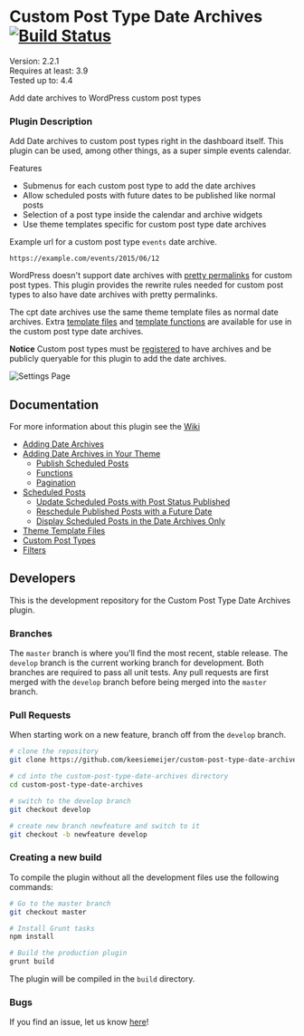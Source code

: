 # Custom Post Type Date Archives [![Build Status](https://travis-ci.org/keesiemeijer/custom-post-type-date-archives.svg?branch=develop)](http://travis-ci.org/keesiemeijer/custom-post-type-date-archives) #

Version:           2.2.1  
Requires at least: 3.9  
Tested up to:      4.4  

Add date archives to WordPress custom post types

### Plugin Description
Add Date archives to custom post types right in the dashboard itself. This plugin can be used, among other things, as a super simple events calendar.

Features
* Submenus for each custom post type to add the date archives
* Allow scheduled posts with future dates to be published like normal posts
* Selection of a post type inside the calendar and archive widgets
* Use theme templates specific for custom post type date archives

Example url for a custom post type `events` date archive.
```
https://example.com/events/2015/06/12
```

WordPress doesn't support date archives with [pretty permalinks](https://codex.wordpress.org/Using_Permalinks#Permalink_Types) for custom post types. This plugin provides the rewrite rules needed for custom post types to also have date archives with pretty permalinks.

The cpt date archives use the same theme template files as normal date archives. Extra [template files](https://github.com/keesiemeijer/custom-post-type-date-archives/wiki/Theme-Template-Files) and [template functions](https://github.com/keesiemeijer/custom-post-type-date-archives/wiki/Functions) are available for use in the custom post type date archives.

**Notice** Custom post types must be [registered](https://github.com/keesiemeijer/custom-post-type-date-archives/wiki/Custom-Post-Types) to have archives and be publicly queryable for this plugin to add the date archives.

![Settings Page](/../screenshots/screenshot-1.png?raw=true)

## Documentation
For more information about this plugin see the [Wiki](https://github.com/keesiemeijer/custom-post-type-date-archives/wiki)

* [Adding Date Archives](https://github.com/keesiemeijer/custom-post-type-date-archives/wiki/Adding-Date-Archives)
* [Adding Date Archives in Your Theme](https://github.com/keesiemeijer/custom-post-type-date-archives/wiki/Adding-Date-Archives-in-Your-Theme)
  * [Publish Scheduled Posts](https://github.com/keesiemeijer/custom-post-type-date-archives/wiki/Adding-Date-Archives-in-Your-Theme#publish-scheduled-posts)
  * [Functions](https://github.com/keesiemeijer/custom-post-type-date-archives/wiki/Functions)
  * [Pagination](https://github.com/keesiemeijer/custom-post-type-date-archives/wiki/Pagination)
* [Scheduled Posts](https://github.com/keesiemeijer/custom-post-type-date-archives/wiki/Scheduled-Posts)
  * [Update Scheduled Posts with Post Status Published](https://github.com/keesiemeijer/custom-post-type-date-archives/wiki/Scheduled-Posts#update-scheduled-posts-with-post-status-published)
  * [Reschedule Published Posts with a Future Date](https://github.com/keesiemeijer/custom-post-type-date-archives/wiki/Scheduled-Posts#reschedule-published-posts-with-a-future-date)
  * [Display Scheduled Posts in the Date Archives Only](https://github.com/keesiemeijer/custom-post-type-date-archives/wiki/Scheduled-Posts#display-scheduled-posts-in-the-date-archives-only)
* [Theme Template Files](https://github.com/keesiemeijer/custom-post-type-date-archives/wiki/Theme-Template-Files)
* [Custom Post Types](https://github.com/keesiemeijer/custom-post-type-date-archives/wiki/Custom-Post-Types)
* [Filters](https://github.com/keesiemeijer/custom-post-type-date-archives/wiki/Filters)

## Developers
This is the development repository for the Custom Post Type Date Archives plugin.

### Branches
The `master` branch is where you'll find the most recent, stable release.
The `develop` branch is the current working branch for development. Both branches are required to pass all unit tests. Any pull requests are first merged with the `develop` branch before being merged into the `master` branch.

### Pull Requests
When starting work on a new feature, branch off from the `develop` branch.
```bash
# clone the repository
git clone https://github.com/keesiemeijer/custom-post-type-date-archives.git

# cd into the custom-post-type-date-archives directory
cd custom-post-type-date-archives

# switch to the develop branch
git checkout develop

# create new branch newfeature and switch to it
git checkout -b newfeature develop
```

### Creating a new build
To compile the plugin without all the development files use the following commands:
```bash
# Go to the master branch
git checkout master

# Install Grunt tasks
npm install

# Build the production plugin
grunt build
```
The plugin will be compiled in the `build` directory.

### Bugs
If you find an issue, let us know [here](https://github.com/keesiemeijer/custom-post-type-date-archives/issues?state=open)!